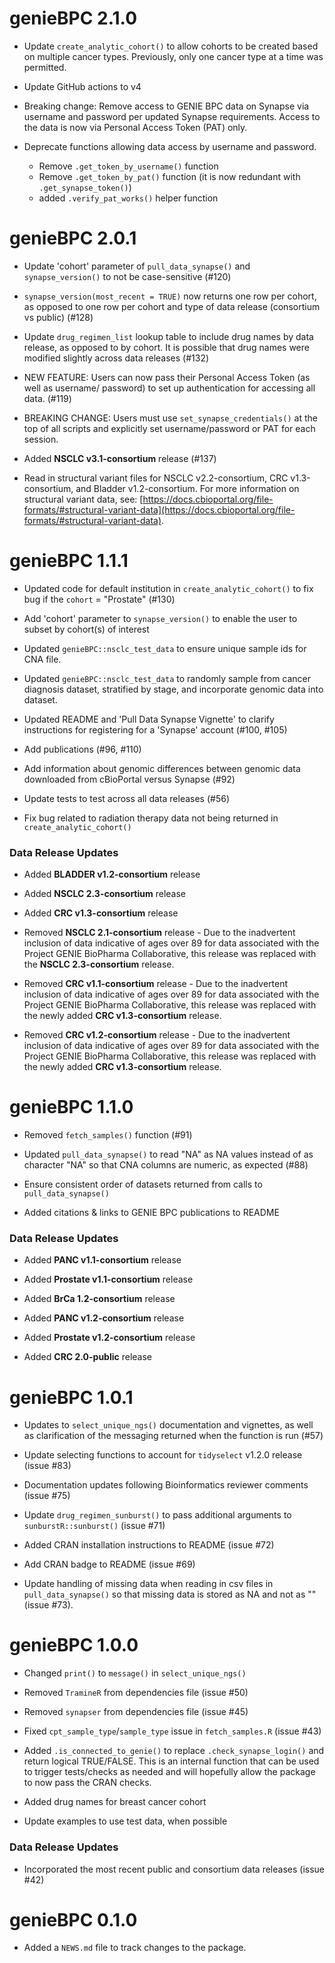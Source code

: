 # genieBPC 2.1.0

* Update `create_analytic_cohort()` to allow cohorts to be created based on multiple cancer types. Previously, only one cancer type at a time was permitted.

* Update GitHub actions to v4

* Breaking change: Remove access to GENIE BPC data on Synapse via username and password per updated Synapse requirements. Access to the data is now via Personal Access Token (PAT) only. 

* Deprecate functions allowing data access by username and password. 
  - Remove `.get_token_by_username()` function
  - Remove `.get_token_by_pat()` function (it is now redundant with `.get_synapse_token()`) 
  - added `.verify_pat_works()` helper function

# genieBPC 2.0.1

* Update 'cohort' parameter of `pull_data_synapse()` and `synapse_version()` to not be case-sensitive (#120)

* `synapse_version(most_recent = TRUE)` now returns one row per cohort, as opposed to one row per cohort and type of data release (consortium vs public) (#128)

* Update `drug_regimen_list` lookup table to include drug names by data release, as opposed to by cohort. It is possible that drug names were modified slightly across data releases (#132)

* NEW FEATURE: Users can now pass their Personal Access Token (as well as username/ password) to set up authentication for accessing all data. (#119)

* BREAKING CHANGE: Users must use `set_synapse_credentials()` at the top of all scripts and explicitly set username/password or PAT for each session.

* Added **NSCLC v3.1-consortium** release (#137)

* Read in structural variant files for NSCLC v2.2-consortium, CRC v1.3-consortium, and Bladder v1.2-consortium. For more information on structural variant data, see: [https://docs.cbioportal.org/file-formats/#structural-variant-data](https://docs.cbioportal.org/file-formats/#structural-variant-data). 


# genieBPC 1.1.1

* Updated code for default institution in `create_analytic_cohort()` to fix bug if the `cohort` = "Prostate" (#130)

* Add 'cohort' parameter to `synapse_version()` to enable the user to subset by cohort(s) of interest

* Updated `genieBPC::nsclc_test_data` to ensure unique sample ids for CNA file.

* Updated `genieBPC::nsclc_test_data` to randomly sample from cancer diagnosis dataset, stratified by stage, and incorporate genomic data into dataset.

* Updated README and 'Pull Data Synapse Vignette' to clarify instructions for registering for a 'Synapse' account (#100, #105)

* Add publications (#96, #110)

* Add information about genomic differences between genomic data downloaded from cBioPortal versus Synapse (#92)

* Update tests to test across all data releases (#56)

* Fix bug related to radiation therapy data not being returned in `create_analytic_cohort()` 

### Data Release Updates

* Added **BLADDER v1.2-consortium** release

* Added **NSCLC 2.3-consortium** release

* Added **CRC v1.3-consortium** release

* Removed **NSCLC 2.1-consortium** release - Due to the inadvertent inclusion of data indicative of ages over 89 for data associated with the Project GENIE BioPharma Collaborative, this release was replaced with the **NSCLC 2.3-consortium** release. 

* Removed **CRC v1.1-consortium** release - Due to the inadvertent inclusion of data indicative of ages over 89 for data associated with the Project GENIE BioPharma Collaborative, this release was replaced with the newly added **CRC v1.3-consortium** release. 

* Removed **CRC v1.2-consortium** release - Due to the inadvertent inclusion of data indicative of ages over 89 for data associated with the Project GENIE BioPharma Collaborative, this release was replaced with the newly added **CRC v1.3-consortium** release. 


# genieBPC 1.1.0

* Removed `fetch_samples()` function (#91)

* Updated `pull_data_synapse()` to read "NA" as NA values instead of as character "NA" so that CNA columns are numeric, as expected (#88)

* Ensure consistent order of datasets returned from calls to
`pull_data_synapse()`

* Added citations & links to GENIE BPC publications to README

### Data Release Updates

* Added **PANC v1.1-consortium** release

* Added **Prostate v1.1-consortium** release

* Added **BrCa 1.2-consortium** release

* Added **PANC v1.2-consortium** release

* Added **Prostate v1.2-consortium** release

* Added **CRC 2.0-public** release


# genieBPC 1.0.1

* Updates to `select_unique_ngs()` documentation and vignettes, as well as
clarification of the messaging returned when the function is run (#57)

* Update selecting functions to account for `tidyselect` v1.2.0 release 
(issue #83)

* Documentation updates following Bioinformatics reviewer comments (issue #75)

* Update `drug_regimen_sunburst()` to pass additional arguments to
`sunburstR::sunburst()` (issue #71)

* Added CRAN installation instructions to README (issue #72)

* Add CRAN badge to README (issue #69)

* Update handling of missing data when reading in csv files in
`pull_data_synapse()` so that missing data is stored as NA and not as "" (issue
#73).

# genieBPC 1.0.0

* Changed `print()` to `message()` in `select_unique_ngs()`

* Removed `TramineR` from dependencies file (issue #50)

* Removed `synapser` from dependencies file (issue #45)

* Fixed `cpt_sample_type`/`sample_type` issue in `fetch_samples.R` (issue #43)

* Added `.is_connected_to_genie()` to replace `.check_synapse_login()` and 
return logical TRUE/FALSE. This is an internal function that can be used to 
trigger tests/checks as needed and will hopefully allow the package to now 
pass the CRAN checks.

* Added drug names for breast cancer cohort

* Update examples to use test data, when possible

### Data Release Updates

* Incorporated the most recent public and consortium data releases (issue #42)


# genieBPC 0.1.0

* Added a `NEWS.md` file to track changes to the package.
